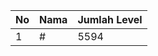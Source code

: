 | No | Nama            | Jumlah Level |
|----|-----------------|--------------|
| 1  | #    |    5594        |
